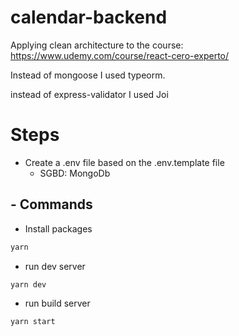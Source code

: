 # calendar-backend

Applying clean architecture to the course: https://www.udemy.com/course/react-cero-experto/

Instead of mongoose I used typeorm.

instead of express-validator I used Joi

# Steps

- Create a .env file based on the .env.template file
    - SGBD: MongoDb

## - Commands

- Install packages

```bash
yarn
```

- run dev server

```bash
yarn dev
```

- run build server

```bash
yarn start
```
